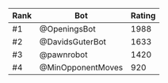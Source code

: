 Rank|Bot|Rating
---|---|---
#1|@OpeningsBot|1988
#2|@DavidsGuterBot|1633
#3|@pawnrobot|1420
#4|@MinOpponentMoves|920
